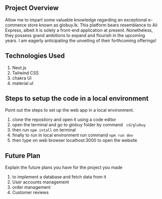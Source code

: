 ## Project Overview

Allow me to impart some valuable knowledge regarding an exceptional e-commerce store known as globuy.lk. This platform bears resemblance to Ali Express, albeit it is solely a front-end application at present. Nonetheless, they possess grand ambitions to expand and flourish in the upcoming years. I am eagerly anticipating the unveiling of their forthcoming offerings!
## Technologies Used
1. Next.js
2. Tailwind CSS
3. chakra UI
4. material uI

## Steps to setup the code in a local environment
Point out the steps to set up the web app in a local environment.
1. clone the repository and open it using a code editor
2. open the terminal and go to globuy folder by command ``` cd/globuy```
3. then run ```npm intall``` on terminal
4. finally to run in local environment run command ```npm run dev```
5. then type on web browser localhost:3000 to open the website 

## Future Plan
Explain the future plans you have for the project you made
1. to implement a database and fetch data from it
2. User accounts management
3. order management
4. Customer reviews 
